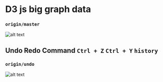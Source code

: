 # D3 js big graph data
### `origin/master`
![alt text](https://img001.prntscr.com/file/img001/V3CFIBtjR9uBEqv4waLIUQ.png)

## Undo Redo Command `Ctrl + Z` `Ctrl + Y` `history`
### `origin/undo`
![alt text](https://img001.prntscr.com/file/img001/xeOXitXmS2C1nwgdOyi8OQ.png)
